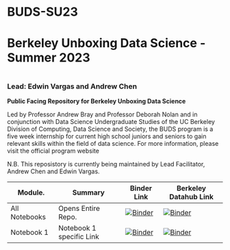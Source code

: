 # BUDS-SU23
# Berkeley Unboxing Data Science - Summer 2023
# 
## 
### Lead: Edwin Vargas and Andrew Chen 

**Public Facing Repository for Berkeley Unboxing Data Science**

Led by Professor Andrew Bray and Professor Deborah Nolan and in conjunction with Data Science Undergraduate Studies of the UC Berkeley Division of Computing, Data Science and Society, the BUDS program is a five week internship for current high school juniors and seniors to gain relevant skills within the field of data science. For more information, please visit the official program website

N.B. This reposistory is currently being maintained by Lead Facilitator, Andrew Chen and Edwin Vargas.

| Module.       | Summary                                       | Binder Link          |Berkeley Datahub Link           |
|---------------|-----------------------------------------------|----------------------|--------------------------------|
| All Notebooks   | Opens Entire Repo.    | [![Binder](https://mybinder.org/badge.svg)]() | [![Binder](https://img.shields.io/badge/Launch-HighSchool%20Datahub-blue.svg)]([[http://highschool.datahub.berkeley.edu/user-redirect/interact?account=ds-modules&repo=BUDS-SU23&branch=main](https://highschool.datahub.berkeley.edu/hub/user-redirect/git-pull?repo=https%3A%2F%2Fgithub.com%2Fds-modules%2FBUDS-SU23&urlpath=tree%2FBUDS-SU23%2F&branch=main)]) |
| Notebook 1   | Notebook 1 specific Link               |  [![Binder](https://mybinder.org/badge.svg)]()  | [![Binder](https://img.shields.io/badge/Launch-UCB%20Datahub-blue.svg)]()|

